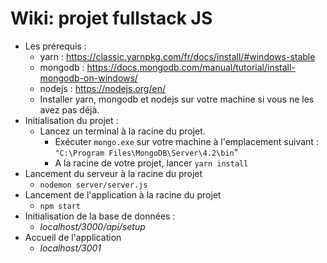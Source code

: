 # Wiki: projet fullstack JS

* Les prérequis :
  * yarn : https://classic.yarnpkg.com/fr/docs/install/#windows-stable
  * mongodb : https://docs.mongodb.com/manual/tutorial/install-mongodb-on-windows/
  * nodejs : https://nodejs.org/en/
  * Installer yarn, mongodb et nodejs sur votre machine si vous ne les avez pas déjà.
* Initialisation du projet : 
  * Lancez un terminal à la racine du projet.
    * Exécuter `mongo.exe` sur votre machine à l'emplacement suivant : ` "C:\Program Files\MongoDB\Server\4.2\bin`" 
    * A la racine de votre projet, lancer `yarn install`
* Lancement du serveur à la racine du projet
  * `nodemon server/server.js`
* Lancement de l'application à la racine du projet
  * `npm start`
* Initialisation de la base de données :
  * *localhost/3000/api/setup*
* Accueil de l'application
  * *localhost/3001*
